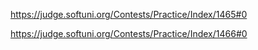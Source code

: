  https://judge.softuni.org/Contests/Practice/Index/1465#0
 
 https://judge.softuni.org/Contests/Practice/Index/1466#0
